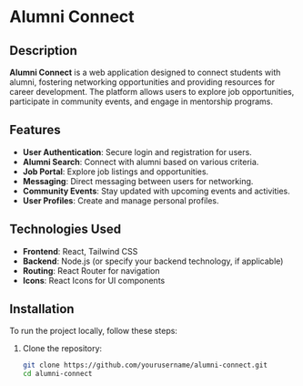 # Alumni Connect

## Description
**Alumni Connect** is a web application designed to connect students with alumni, fostering networking opportunities and providing resources for career development. The platform allows users to explore job opportunities, participate in community events, and engage in mentorship programs.

## Features
- **User Authentication**: Secure login and registration for users.
- **Alumni Search**: Connect with alumni based on various criteria.
- **Job Portal**: Explore job listings and opportunities.
- **Messaging**: Direct messaging between users for networking.
- **Community Events**: Stay updated with upcoming events and activities.
- **User Profiles**: Create and manage personal profiles.

## Technologies Used
- **Frontend**: React, Tailwind CSS
- **Backend**: Node.js (or specify your backend technology, if applicable)
- **Routing**: React Router for navigation
- **Icons**: React Icons for UI components

## Installation
To run the project locally, follow these steps:

1. Clone the repository:
   ```bash
   git clone https://github.com/yourusername/alumni-connect.git
   cd alumni-connect
